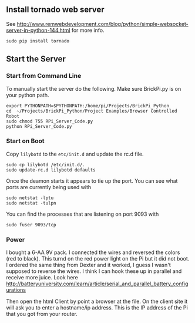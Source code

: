 ## Install tornado web server
See http://www.remwebdevelopment.com/blog/python/simple-websocket-server-in-python-144.html for more info.

```
sudo pip install tornado
```

## Start the Server

### Start from Command Line

To manually start the server do the following.
Make sure BrickPi.py is on your python path.

```
export PYTHONPATH=$PYTHONPATH:/home/pi/Projects/BrickPi_Python
cd  ~/Projects/BrickPi_Python/Project Examples/Browser Controlled Robot
sudo chmod 755 RPi_Server_Code.py
python RPi_Server_Code.py
```

### Start on Boot

Copy `lilybotd` to the `etc/init.d` and update the rc.d file.

```
sudo cp lilybotd /etc/init.d/.
sudo update-rc.d lilybotd defaults
```


Once the deamon starts it appears to tie up the port. You can see what ports are currently being used with

```
sudo netstat -lptu
sudo netstat -tulpn
```

You can find the processes that are listening on port 9093 with
```
sudo fuser 9093/tcp
```

### Power

I bought a 6-AA 9V pack. I connected the wires and reversed the colors (red to black). This turnd on the red power light on the Pi but it did not boot. I ordered the same thing from Dexter and it worked, I guess I wasn't supposed to reverse the wires. I think I can hook these up in parallel and receive more juice. Look here http://batteryuniversity.com/learn/article/serial_and_parallel_battery_configurations




Then open the html Client by point a browser at the file. On the client site it will ask you to enter a hostname/ip address. This is the IP address of the Pi that you got from your router.
